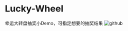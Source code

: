 Lucky-Wheel
===========

幸运大转盘抽奖小Demo，可指定想要的抽奖结果
![github](https://github.com/chaoyuan899/Lucky-Wheel/blob/master/%E7%A4%BA%E4%BE%8B%E5%8A%A8%E5%9B%BE.gif "github") 
